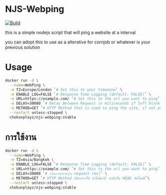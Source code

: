 # NJS-Webping

[![Build](https://github.com/ChokunPlayZ/njs-webping/actions/workflows/release.yml/badge.svg)](https://github.com/ChokunPlayZ/njs-webping/actions/workflows/release.yml)

this is a simple nodejs script that will ping a website at a interval

you can adopt this to use as a alterative for cornjob or whatever is your previous solution

# Usage

```sh
docker run -d \
  --name=WebPing \
  -e TZ=Europe/London `# Set this to your timezone` \
  -e ENABLE_LOG=FALSE `# Response Time Logging (default: FALSE)` \
  -e URL=https://example.com/ `# Set this to the url you want to ping` \
  -e DELAY=30000 `# Delay Between Request in miliseconds if left blank will default to 1m` \
  -e METHOD=GET `# HTTP Method that is used to ping the site, if not provided will deault to "HEAD"` \
  --restart unless-stopped \
  chokunplayz/njs-webping:stable
```

# การใช้งาน

```sh
docker run -d \
  --name=WebPing \
  -e TZ=Asia/Bangkok \
  -e ENABLE_LOG=FALSE `# Response Time Logging (default: FALSE)` \
  -e URL=https://example.com/ `# Set this to the url you want to ping` \
  -e DELAY=30000 `# ระยะเวลาระหว่าง request (ms)` \
  -e METHOD=GET `# HTTP Method ที่ต้องการใช้ ถ้าไม่มีค่านี้ จะตั้งเป็น HEAD อัตโนมัติ`\
  --restart unless-stopped \
  chokunplayz/njs-webping:stable
```